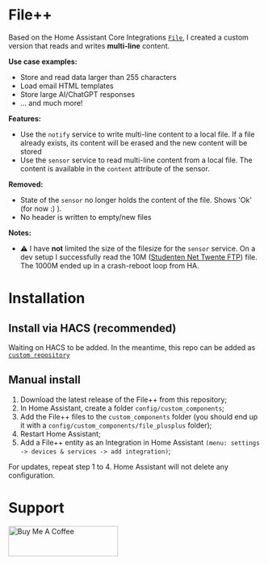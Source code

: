 # File++
Based on the Home Assistant Core Integrations [`File`](https://www.home-assistant.io/integrations/file/), I created a custom version that reads and writes **multi-line** content. 

**Use case examples:**
- Store and read data larger than 255 characters
- Load email HTML templates
- Store large AI/ChatGPT responses
- ... and much more!

**Features:**
- Use the `notify` service to write multi-line content to a local file. If a file already exists, its content will be erased and the new content will be stored
- Use the `sensor` service to read multi-line content from a local file. The content is available in the `content` attribute of the sensor.

**Removed:**
- State of the `sensor` no longer holds the content of the file. Shows 'Ok' (for now :) ).
- No header is written to empty/new files

**Notes:**
- ⚠︎ I have **not** limited the size of the filesize for the `sensor` service. On a dev setup I successfully read the 10M ([Studenten Net Twente FTP](https://ftp.snt.utwente.nl/pub/test/)) file. The 1000M ended up in a crash-reboot loop from HA.

# Installation

## Install via HACS (recommended) 
Waiting on HACS to be added. In the meantime, this repo can be added as [`custom repository`](https://github.com/benjamin-dcs/File-plusplus/)

## Manual install
1) Download the latest release of the File++ from this repository;
2) In Home Assistant, create a folder `config/custom_components`;
3) Add the File++ files to the `custom_components` folder (you should end up it with a `config/custom_components/file_plusplus` folder);
4) Restart Home Assistant;
5) Add a File++ entity as an Integration in Home Assistant `(menu: settings -> devices & services -> add integration)`;

For updates, repeat step 1 to 4. Home Assistant will not delete any configuration.

# Support
<a href="https://www.buymeacoffee.com/benjamindcs" target="_blank"><img src="https://cdn.buymeacoffee.com/buttons/v2/default-yellow.png" alt="Buy Me A Coffee" style="height: 60px !important;width: 217px !important;" ></a>

